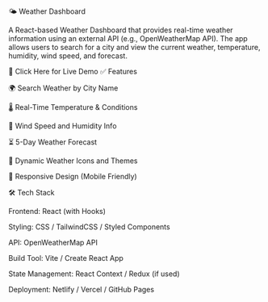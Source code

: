 🌤️ Weather Dashboard

A React-based Weather Dashboard that provides real-time weather information using an external API (e.g., OpenWeatherMap API). The app allows users to search for a city and view the current weather, temperature, humidity, wind speed, and forecast.

🎥 Click Here for Live Demo
✅ Features

🌍 Search Weather by City Name

🌡️ Real-Time Temperature & Conditions

💨 Wind Speed and Humidity Info

⏳ 5-Day Weather Forecast

🌙 Dynamic Weather Icons and Themes

📱 Responsive Design (Mobile Friendly)

🛠️ Tech Stack

Frontend: React (with Hooks)

Styling: CSS / TailwindCSS / Styled Components

API: OpenWeatherMap API

Build Tool: Vite / Create React App

State Management: React Context / Redux (if used)

Deployment: Netlify / Vercel / GitHub Pages
